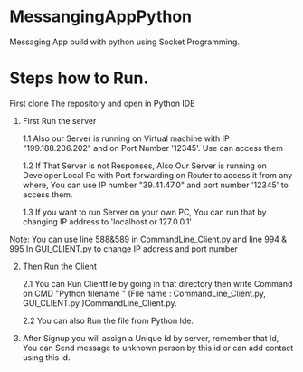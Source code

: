 # MessangingAppPython
Messaging App build with python using Socket Programming.

# Steps how to Run.
First clone The repository and open in Python IDE
1. First Run the server

    1.1 Also our Server is running on Virtual machine with IP "199.188.206.202" and on Port Number '12345'. Use can access them
    
    
    1.2 If That Server is not Responses, Also Our Server is running on Developer Local Pc with Port forwarding on Router to access it from any where, You can use IP number "39.41.47.0"  and port number '12345' to access them.
    
    
    1.3 If you want to run Server on your own PC, You can run that by changing IP address to 'localhost or 127.0.0.1'
    
    
    
Note: You can use line 588&589 in CommandLine_Client.py and line 994 & 995 In GUI_CLIENT.py to change IP address and port number

2. Then Run the Client 


   2.1 You can Run Clientfile by going in that directory then write Command on CMD "Python filename " (File name : CommandLine_Client.py, GUI_CLIENT.py )CommandLine_Client.py.

   2.2 You can also Run the file from Python Ide.
   
3. After Signup you will assign a Unique Id by server, remember that Id, You can Send message to unknown person by this id or can add contact using this id. 
